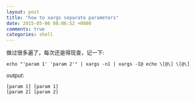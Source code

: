 ```yaml
---
layout: post
title: "how to xargs separate parameters"
date: 2015-05-06 08:06:52 +0800
comments: true
categories: shell
---
```


做过很多遍了，每次还是得现查，记一下:

```
echo "'param 1' 'param 2'" | xargs -n1 | xargs -I@ echo \[@\] \[@\]
```

output:

```
[param 1] [param 1]
[param 2] [param 2]
```

